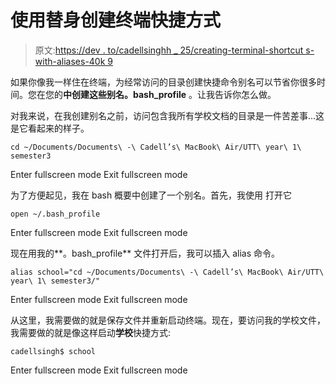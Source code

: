 # 使用替身创建终端快捷方式

> 原文:[https://dev . to/cadellsinghh _ 25/creating-terminal-shortcut s-with-aliases-40k 9](https://dev.to/cadellsinghh_25/creating-terminal-shortcuts-with-aliases--40k9)

如果你像我一样住在终端，为经常访问的目录创建快捷命令别名可以节省你很多时间。您在您的**中创建这些别名。bash_profile** 。让我告诉你怎么做。

对我来说，在我创建别名之前，访问包含我所有学校文档的目录是一件苦差事...这是它看起来的样子。

```
cd ~/Documents/Documents\ -\ Cadell’s\ MacBook\ Air/UTT\ year\ 1\ semester3 
```

Enter fullscreen mode Exit fullscreen mode

为了方便起见，我在 bash 概要中创建了一个别名。首先，我使用
打开它

```
open ~/.bash_profile 
```

Enter fullscreen mode Exit fullscreen mode

现在用我的**。bash_profile** 文件打开后，我可以插入 alias 命令。

```
alias school="cd ~/Documents/Documents\ -\ Cadell’s\ MacBook\ Air/UTT\ year\ 1\ semester3/" 
```

Enter fullscreen mode Exit fullscreen mode

从这里，我需要做的就是保存文件并重新启动终端。现在，要访问我的学校文件，我需要做的就是像这样启动**学校**快捷方式:

```
cadellsingh$ school 
```

Enter fullscreen mode Exit fullscreen mode
